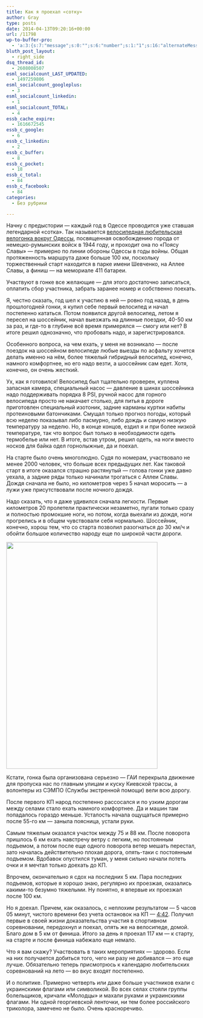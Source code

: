 ```yaml
---
title: Как я проехал «сотку»
author: Gray
type: posts
date: 2014-04-13T09:20:16+00:00
url: /11798
wp-to-buffer-pro:
  - 'a:3:{s:7:"message";s:0:"";s:6:"number";s:1:"1";s:16:"alternateMessage";s:0:"";}'
bluth_post_layout:
  - right_side
dsq_thread_id:
  - 2608008507
esml_socialcount_LAST_UPDATED:
  - 1497259806
esml_socialcount_googleplus:
  - 3
esml_socialcount_linkedin:
  - 1
esml_socialcount_TOTAL:
  - 4
essb_cache_expire:
  - 1616672545
essb_c_google:
  - 6
essb_c_linkedin:
  - 2
essb_c_buffer:
  - 8
essb_c_pocket:
  - 18
essb_c_total:
  - 84
essb_c_facebook:
  - 84
categories:
  - Без рубрики

---
```








Начну с предыстории — каждый год в Одессе проводится уже ставшая легендарной &#171;сотка&#187;. Так называется [велосипедная любительская велогонка вокруг Одессы][1], посвященная освобождению города от немецко-румынских войск в 1944 году, и проходит она по &#171;Поясу Славы&#187; — примерно по линии обороны Одессы в годы войны. Общая протяженность маршрута даже больше 100 км, поскольку торжественный старт находится в парке имени Шевченко, на Аллее Славы, а финиш — на мемориале 411 батареи.

Участвуют в гонке все желающие — для этого достаточно записаться, оплатить сбор участника, забрать заранее номер и собственно поехать.

Я, честно сказать, год шел к участию в ней — ровно год назад, в день прошлогодней гонки, я купил себе первый велосипед и начал постепенно кататься. Потом появился другой велосипед, летом я пересел на шоссейник, начал выезжать на длинные поездки, 40-50 км за раз, и где-то в глубине всё время примерялся — смогу или нет? В итоге решил однозначно, что пробовать надо, и зарегистрировался.

Особенного вопроса, на чем ехать, у меня не возникало — после поездок на шоссейном велосипеде любые выезды по асфальту хочется делать именно на нём, более тяжелый гибридный велосипед, конечно, намного комфортнее, но его надо везти, а шоссейник сам едет. Хотя, конечно, он очень жесткий.

Ух, как я готовился! Велосипед был тщательно проверен, куплена запасная камера, специальный насос — давление в шинах шоссейника надо поддерживать порядка 8 PSI, ручной насос для горного велосипеда просто не накачает столько, для питья в дороге приготовлен специальный изотоник, задние карманы куртки набиты протеиновыми батончиками. Смущал только прогноз погоды, который всю неделю показывал либо пасмурно, либо дождь и самую низкую температуру за неделю. Но, в конце концов, ездил я и при более низкой температуре, так что вопрос был только в необходимости одеть термобелье или нет. В итоге, встав утром, решил одеть, на ноги вместо носков для байка одел горнолыжные, да и поехал.

На старте было очень многолюдно. Судя по номерам, участвовало не менее 2000 человек, что больше всех предыдущих лет. Как таковой старт в итоге оказался страшно растянутый — голова гонки уже давно уехала, а задние ряды только начинали трогаться с Аллеи Славы. Дождя сначала не было, но километров через 5 начал моросить — а лужи уже присутствовали после ночного дождя.

Надо сказать, что я даже удивился сначала легкости. Первые километров 20 пролетели практически незаметно, пугали только сразу и полностью промокшие ноги, но потом, когда выехали из дождя, ноги прогрелись и в общем чувствовали себя нормально. Шоссейник, конечно, хорош тем, что со старта позволил разогнаться до 30 км/ч и обойти большое количество народу еще по широкой части дороги.

<img data-attachment-id="11799" data-permalink="https://blognot.co/11798/bike_100_023_ddqki1" data-orig-file="https://i1.wp.com/blognot.co/wp-content/uploads/http://res.cloudinary.com/blognot/image/upload/c_scale,w_400/v1397380654/bike_100_023_ddqki1.jpg?fit=400%2C600&ssl=1" data-orig-size="400,600" data-comments-opened="0" data-image-meta="{&quot;aperture&quot;:&quot;0&quot;,&quot;credit&quot;:&quot;&quot;,&quot;camera&quot;:&quot;&quot;,&quot;caption&quot;:&quot;&quot;,&quot;created_timestamp&quot;:&quot;0&quot;,&quot;copyright&quot;:&quot;&quot;,&quot;focal_length&quot;:&quot;0&quot;,&quot;iso&quot;:&quot;0&quot;,&quot;shutter_speed&quot;:&quot;0&quot;,&quot;title&quot;:&quot;bike_100_023_ddqki1&quot;}" data-image-title="bike_100_023_ddqki1" data-image-description="" data-medium-file="https://i1.wp.com/blognot.co/wp-content/uploads/http://res.cloudinary.com/blognot/image/upload/c_scale,w_400/v1397380654/bike_100_023_ddqki1.jpg?fit=200%2C300&ssl=1" data-large-file="https://i1.wp.com/blognot.co/wp-content/uploads/http://res.cloudinary.com/blognot/image/upload/c_scale,w_400/v1397380654/bike_100_023_ddqki1.jpg?fit=400%2C600&ssl=1" class="alignleft wp-image-11799" style="margin-right: 5px;" alt="" src="https://i1.wp.com/res.cloudinary.com/blognot/image/upload/c_scale,w_400/v1397380654/bike_100_023_ddqki1.jpg?resize=400%2C600&#038;ssl=1" width="400" height="600" data-recalc-dims="1" /> 

Кстати, гонка была организована серьезно — ГАИ перекрыла движение для пропуска нас по главным улицам и куску Киевской трассы, а волонтеры из СЭМПО (Службы экстренной помощи) вели всю дорогу.

После первого КП народ постепенно рассосался и по узким дорогам между селами стало ехать намного комфортнее. Да и машин там попадалось гораздо меньше. Усталость начала ощущаться примерно после 55-го км — заныла поясница, устали руки.

Самым тяжелым оказался участок между 75 и 88 км. После поворота пришлось 6 км ехать навстречу ветру с легким, но постоянным подъемом, а потом после еще одного поворота ветер мешать перестал, зато началась действительно плохая дорога, опять-таки с постоянным подъемом. Вдобавок опустился туман, у меня сильно начали потеть очки и я мечтал только доехать до КП.

Впрочем, окончательно я сдох на последних 5 км. Пара последних подъемов, которые я хорошо знаю, регулярно их проезжая, оказались какими-то безумно тяжелыми. Ну понятно, я впервые их проезжал после 100 км.

Но я доехал. Причем, как оказалось, с неплохим результатом — 5 часов 05 минут, чистого времени без учета остановок на КП — [4:42][2]. Получил первые в своей жизни доказательства участия в спортивном соревновании, передохнул и поехал, опять же на велосипеде, домой. Благо дом в 5 км от финиша. Итого за день я проехал 117 км — к старту, на старте и после финиша набежало еще немало.

Что я вам скажу? Участвовать в таких мероприятиях — здорово. Если на них получается добиться того, чего ни разу не добивался — это еще лучше. Обязательно теперь присмотрюсь к календарю любительских соревнований на лето — во вкус входят постепенно.

И о политике. Примерно четверть или даже больше участников ехали с украинскими флагами или символикой. Во всех селах стояли группы болельщиков, кричали &#171;Молодцы&#187; и махали руками и украинскими флагами. Ни одной георгиевской ленточки, ни тем более российского триколора, замечено не было. Очень красноречиво.

 [1]: http://100km.odessa.ua/index.html
 [2]: http://runkeeper.com/user/grayru/activity/333878831?&activityList=false&tripIdBase36=5is6jz